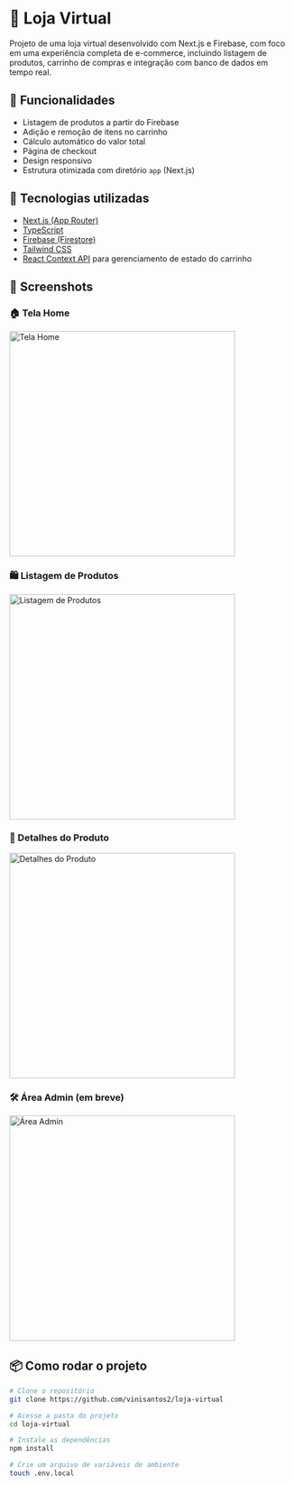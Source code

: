 # 🛒 Loja Virtual

Projeto de uma loja virtual desenvolvido com Next.js e Firebase, com foco em uma experiência completa de e-commerce, incluindo listagem de produtos, carrinho de compras e integração com banco de dados em tempo real.

## 🚀 Funcionalidades

- Listagem de produtos a partir do Firebase
- Adição e remoção de itens no carrinho
- Cálculo automático do valor total
- Página de checkout
- Design responsivo
- Estrutura otimizada com diretório `app` (Next.js)

## 🧪 Tecnologias utilizadas

- [Next.js (App Router)](https://nextjs.org/)
- [TypeScript](https://www.typescriptlang.org/)
- [Firebase (Firestore)](https://firebase.google.com/)
- [Tailwind CSS](https://tailwindcss.com/)
- [React Context API](https://reactjs.org/docs/context.html) para gerenciamento de estado do carrinho

## 📸 Screenshots

### 🏠 Tela Home
<img src="./imagens/prints-app/home.png" alt="Tela Home" width="400"/>

### 🛍️ Listagem de Produtos
<img src="/imagens/prints-app/produtos.png" alt="Listagem de Produtos" width="400"/>

### 📄 Detalhes do Produto
<img src="/imagens/prints-app/detalhes.png" alt="Detalhes do Produto" width="400"/>

### 🛠️ Área Admin (em breve)
<img src="/imagens/prints-app/admin.png" alt="Área Admin" width="400"/>

## 📦 Como rodar o projeto

```bash
# Clone o repositório
git clone https://github.com/vinisantos2/loja-virtual

# Acesse a pasta do projeto
cd loja-virtual

# Instale as dependências
npm install

# Crie um arquivo de variáveis de ambiente
touch .env.local
